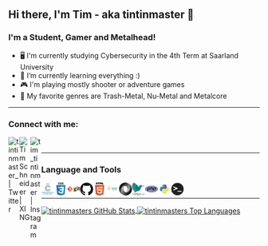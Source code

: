 ## Hi there, I'm Tim - aka tintinmaster 👋

### I'm a Student, Gamer and Metalhead!
- 🖥️ I'm currently studying Cybersecurity in the 4th Term at Saarland University
- 🌱 I’m currently learning everything :) 
- 🎮 I'm playing mostly shooter or adventure games
- 🤘 My favorite genres are Trash-Metal, Nu-Metal and Metalcore

---

### Connect with me:

[<img align="left" alt="tintinmaster_ | Twitter" width="22px" src="https://cdn.jsdelivr.net/npm/simple-icons@v3/icons/twitter.svg" />][twitter]
[<img align="left" alt="Tim Schneider | XING" width="22px" src="https://cdn.jsdelivr.net/npm/simple-icons@3.12.0/icons/xing.svg" />][xing]
[<img align="left" alt="tim_tintinmaster | Instagram" width="22px" src="https://cdn.jsdelivr.net/npm/simple-icons@v3/icons/instagram.svg" />][instagram]

<br />

---

### Language and Tools


<img align="left" alt="C" width="26px" src="https://raw.githubusercontent.com/github/explore/80688e429a7d4ef2fca1e82350fe8e3517d3494d/topics/c/c.png" />
<img align="left" alt="CSS" width="26px" src="https://raw.githubusercontent.com/github/explore/80688e429a7d4ef2fca1e82350fe8e3517d3494d/topics/css/css.png" />
<img align="left" alt="Git" width="26px" src="https://raw.githubusercontent.com/github/explore/80688e429a7d4ef2fca1e82350fe8e3517d3494d/topics/git/git.png" />
<img align="left" alt="GitHub" width="26px" src="https://raw.githubusercontent.com/github/explore/78df643247d429f6cc873026c0622819ad797942/topics/github/github.png" />
<img align="left" alt="HTML" width="26px" src="https://raw.githubusercontent.com/github/explore/80688e429a7d4ef2fca1e82350fe8e3517d3494d/topics/html/html.png" />
<img align="left" alt="Java" width="26px" src="https://raw.githubusercontent.com/github/explore/80688e429a7d4ef2fca1e82350fe8e3517d3494d/topics/java/java.png" />
<img align="left" alt="JSON" width="26px" src="https://raw.githubusercontent.com/github/explore/80688e429a7d4ef2fca1e82350fe8e3517d3494d/topics/json/json.png" />
<img align="left" alt="LaTeX" width="26px" src="https://raw.githubusercontent.com/github/explore/80688e429a7d4ef2fca1e82350fe8e3517d3494d/topics/latex/latex.png" />
<img align="left" alt="php" width="26px" src="https://raw.githubusercontent.com/github/explore/ccc16358ac4530c6a69b1b80c7223cd2744dea83/topics/php/php.png" />
<img align="left" alt="Python" width="26px" src="https://raw.githubusercontent.com/github/explore/80688e429a7d4ef2fca1e82350fe8e3517d3494d/topics/python/python.png" />
<img align="left" alt="Terminal" width="26px" src="https://raw.githubusercontent.com/github/explore/80688e429a7d4ef2fca1e82350fe8e3517d3494d/topics/terminal/terminal.png" />


<br />

---
<a href="https://github.com/anuraghazra/github-readme-stats">
  <img align="center" alt="tintinmasters GitHub Stats" src="https://github-readme-stats.vercel.app/api?username=tintinmaster&show_icons=true&hide_border=true&theme=dracula&count_private=true&hide_title=true" width=49.3%/>
</a>
<a href="https://github.com/anuraghazra/github-readme-stats">
  <img align="center" alt="tintinmasters Top Languages" src="https://github-readme-stats.vercel.app/api/top-langs/?username=tintinmaster&layout=compact&theme=dracula&hide_border=true&card_width=445" width=49.3%/>
</a>

<br />


[twitter]: https://twitter.com/tintinmaster_
[instagram]: https://www.instagram.com/tim_tintinmaster/
[xing]: https://www.xing.com/profile/Tim_Schneider388/cv
